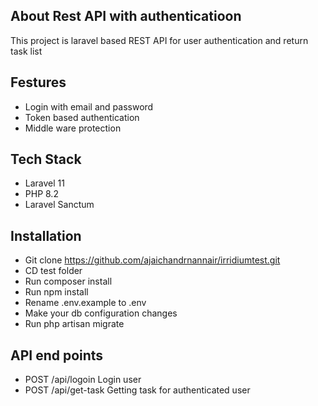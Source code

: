 
## About Rest API with authenticatioon

This project is laravel based REST API for user authentication and return task list

## Festures
- Login with email and password
- Token based authentication
- Middle ware protection


## Tech Stack

- Laravel 11
- PHP 8.2
- Laravel Sanctum


## Installation
- Git clone  https://github.com/ajaichandrnannair/irridiumtest.git
- CD test folder
- Run composer install
- Run npm install
- Rename .env.example to .env 
- Make your db configuration changes
- Run php artisan migrate

## API end points
- POST /api/logoin Login user
- POST /api/get-task Getting task for authenticated user

